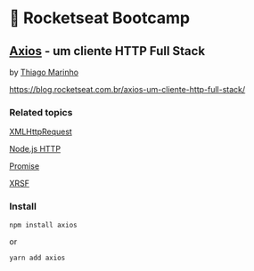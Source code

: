 # :rocket: Rocketseat Bootcamp

## [Axios](https://github.com/axios/axios) - um cliente HTTP Full Stack

by [Thiago Marinho](https://github.com/tgmarinho)

https://blog.rocketseat.com.br/axios-um-cliente-http-full-stack/

### Related topics

[XMLHttpRequest](https://developer.mozilla.org/pt-BR/docs/Web/API/XMLHttpRequest)  

[Node.js HTTP](https://nodejs.org/api/http.html)  

[Promise](https://developer.mozilla.org/en-US/docs/Web/JavaScript/Reference/Global_Objects/Promise)  

[XRSF](https://en.wikipedia.org/wiki/Cross-site_request_forgery)  

### Install

```
npm install axios
```

or  

```
yarn add axios
```